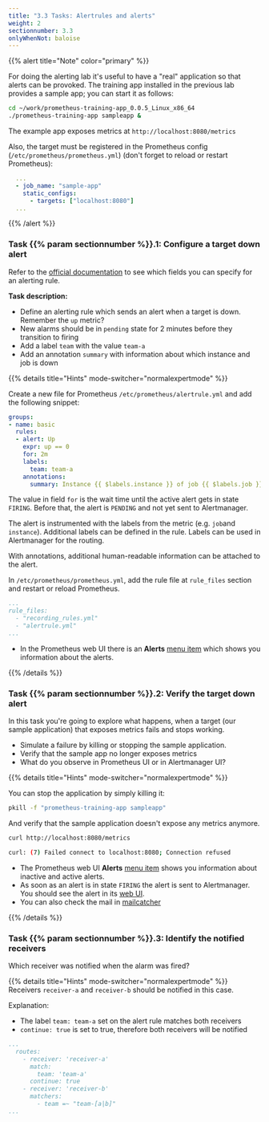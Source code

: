 ```yaml
---
title: "3.3 Tasks: Alertrules and alerts"
weight: 2
sectionnumber: 3.3
onlyWhenNot: baloise
---
```


{{% alert title="Note" color="primary" %}}

For doing the alerting lab it's useful to have a "real" application so that alerts can be provoked. The training app installed in the previous lab provides a sample app; you can start it as follows:

```bash
cd ~/work/prometheus-training-app_0.0.5_Linux_x86_64
./prometheus-training-app sampleapp &
```

The example app exposes metrics at `http://localhost:8080/metrics`

Also, the target must be registered in the Prometheus config (`/etc/prometheus/prometheus.yml`) (don't forget to reload or restart Prometheus):

```yaml
  ...
  - job_name: "sample-app"
    static_configs:
      - targets: ["localhost:8080"]
  ...
```

{{% /alert %}}

### Task {{% param sectionnumber %}}.1: Configure a target down alert

Refer to the [official documentation](https://prometheus.io/docs/prometheus/latest/configuration/alerting_rules/) to see which fields you can specify for an alerting rule.

**Task description:**

* Define an alerting rule which sends an alert when a target is down. Remember the `up` metric?
* New alarms should be in `pending` state for 2 minutes before they transition to firing
* Add a label `team` with the value `team-a`
* Add an annotation `summary` with information about which instance and job is down

{{% details title="Hints" mode-switcher="normalexpertmode" %}}

Create a new file for Prometheus `/etc/prometheus/alertrule.yml` and add the following snippet:

```yaml
groups:
- name: basic
  rules:
  - alert: Up
    expr: up == 0
    for: 2m
    labels:
      team: team-a
    annotations:
      summary: Instance {{ $labels.instance }} of job {{ $labels.job }} is down
```

The value in field `for` is the wait time until the active alert gets in state `FIRING`. Before that, the alert is `PENDING` and not yet sent to Alertmanager.

The alert is instrumented with the labels from the metric (e.g. `job`and `instance`). Additional labels can be defined in the rule. Labels can be used in Alertmanager for the routing.

With annotations, additional human-readable information can be attached to the alert.

In `/etc/prometheus/prometheus.yml`, add the rule file at `rule_files` section and restart or reload Prometheus.

```yaml
...
rule_files:
  - "recording_rules.yml"
  - "alertrule.yml"
...
```

* In the Prometheus web UI there is an **Alerts** [menu item](http://LOCALHOST:9090/alerts) which shows you information about the alerts.

{{% /details %}}

### Task {{% param sectionnumber %}}.2: Verify the target down alert

In this task you're going to explore what happens, when a target (our sample application) that exposes metrics fails and stops working.

* Simulate a failure by killing or stopping the sample application.
* Verify that the sample app no longer exposes metrics
* What do you observe in Prometheus UI or in Alertmanager UI?

{{% details title="Hints" mode-switcher="normalexpertmode" %}}

You can stop the application by simply killing it:

```bash
pkill -f "prometheus-training-app sampleapp"
```

And verify that the sample application doesn't expose any metrics anymore.

```bash
curl http://localhost:8080/metrics
```

```bash
curl: (7) Failed connect to localhost:8080; Connection refused
```

* The Prometheus web UI **Alerts** [menu item](http://LOCALHOST:9090/alerts) shows you information about inactive and active alerts.
* As soon as an alert is in state `FIRING` the alert is sent to Alertmanager. You should see the alert in its [web UI](http://LOCALHOST:9093).
* You can also check the mail in [mailcatcher](http://LOCALHOST:1080)

{{% /details %}}

### Task {{% param sectionnumber %}}.3: Identify the notified receivers

Which receiver was notified when the alarm was fired?

{{% details title="Hints" mode-switcher="normalexpertmode" %}}
Receivers `receiver-a` and `receiver-b` should be notified in this case.

Explanation:

* The label `team: team-a` set on the alert rule matches both receivers
* `continue: true` is set to true, therefore both receivers will be notified

```yaml
...
  routes:
    - receiver: 'receiver-a'
      match:
        team: 'team-a'
      continue: true
    - receiver: 'receiver-b'
      matchers:
        - team =~ "team-[a|b]"
...
```

